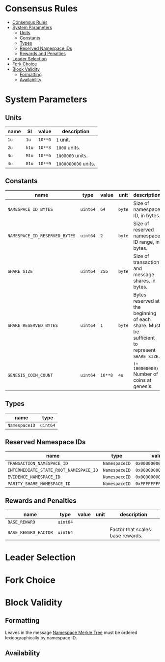 Consensus Rules
===

- [Consensus Rules](#consensus-rules)
- [System Parameters](#system-parameters)
  - [Units](#units)
  - [Constants](#constants)
  - [Types](#types)
  - [Reserved Namespace IDs](#reserved-namespace-ids)
  - [Rewards and Penalties](#rewards-and-penalties)
- [Leader Selection](#leader-selection)
- [Fork Choice](#fork-choice)
- [Block Validity](#block-validity)
  - [Formatting](#formatting)
  - [Availability](#availability)

# System Parameters

## Units

| name | SI    | value   | description         |
| ---- | ----- | ------- | ------------------- |
| `1u` | `1u`  | `10**0` | `1` unit.           |
| `2u` | `k1u` | `10**3` | `1000` units.       |
| `3u` | `M1u` | `10**6` | `1000000` units.    |
| `4u` | `G1u` | `10**9` | `1000000000` units. |

## Constants

| name                          | type     | value   | unit   | description                                                                                  |
| ----------------------------- | -------- | ------- | ------ | -------------------------------------------------------------------------------------------- |
| `NAMESPACE_ID_BYTES`          | `uint64` | `64`    | `byte` | Size of namespace ID, in bytes.                                                              |
| `NAMESPACE_ID_RESERVED_BYTES` | `uint64` | `2`     | `byte` | Size of reserved namespace ID range, in bytes.                                               |
| `SHARE_SIZE`                  | `uint64` | `256`   | `byte` | Size of transaction and message shares, in bytes.                                            |
| `SHARE_RESERVED_BYTES`        | `uint64` | `1`     | `byte` | Bytes reserved at the beginning of each share. Must be sufficient to represent `SHARE_SIZE`. |
| `GENESIS_COIN_COUNT`          | `uint64` | `10**8` | `4u`   | `(= 100000000)` Number of coins at genesis.                                                  |

## Types

| name          | type     |
| ------------- | -------- |
| `NamespaceID` | `uint64` |

## Reserved Namespace IDs

| name                                   | type          | value                |
| -------------------------------------- | ------------- | -------------------- |
| `TRANSACTION_NAMESPACE_ID`             | `NamespaceID` | `0x0000000000000001` |
| `INTERMEDIATE_STATE_ROOT_NAMESPACE_ID` | `NamespaceID` | `0x0000000000000002` |
| `EVIDENCE_NAMESPACE_ID`                | `NamespaceID` | `0x0000000000000003` |
| `PARITY_SHARE_NAMESPACE_ID`            | `NamespaceID` | `0xFFFFFFFFFFFFFFFF` |

## Rewards and Penalties

| name                 | type     | value | unit | description                      |
| -------------------- | -------- | ----- | ---- | -------------------------------- |
| `BASE_REWARD`        | `uint64` |       |      |                                  |
| `BASE_REWARD_FACTOR` | `uint64` |       |      | Factor that scales base rewards. |

# Leader Selection

# Fork Choice

# Block Validity

## Formatting

Leaves in the message [Namespace Merkle Tree](data_structures.md#namespace-merkle-tree) must be ordered lexicographically by namespace ID.

## Availability
